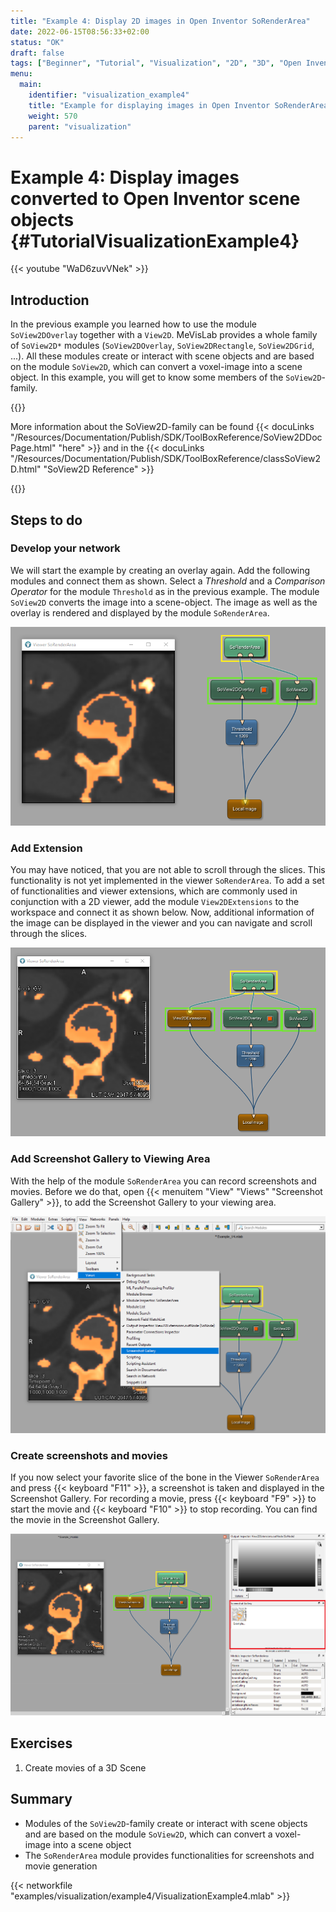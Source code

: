 ```yaml
---
title: "Example 4: Display 2D images in Open Inventor SoRenderArea"
date: 2022-06-15T08:56:33+02:00
status: "OK"
draft: false
tags: ["Beginner", "Tutorial", "Visualization", "2D", "3D", "Open Inventor", "Snapshots", "Movies"]
menu: 
  main:
    identifier: "visualization_example4"
    title: "Example for displaying images in Open Inventor SoRenderArea"
    weight: 570
    parent: "visualization"
---
```

# Example 4: Display images converted to Open Inventor scene objects {#TutorialVisualizationExample4}

{{< youtube "WaD6zuvVNek" >}}

## Introduction
In the previous example you learned how to use the module `SoView2DOverlay` together with a `View2D`. MeVisLab provides a whole family of `SoView2D*` modules (`SoView2DOverlay`, `SoView2DRectangle`, `SoView2DGrid`, ...). All these modules create or interact with scene objects and are based on the module `SoView2D`, which can convert a voxel-image into a scene object. In this example, you will get to know some members of the `SoView2D`-family.

{{<alert class="info" caption="Extra Infos">}}

More information about the SoView2D-family can be found {{< docuLinks "/Resources/Documentation/Publish/SDK/ToolBoxReference/SoView2DDocPage.html" "here" >}} and in the {{< docuLinks "/Resources/Documentation/Publish/SDK/ToolBoxReference/classSoView2D.html" "SoView2D Reference" >}}

{{</alert>}}

[//]: <> (MVL-653)

## Steps to do
### Develop your network
We will start the example by creating an overlay again. Add the following modules and connect them as shown. Select a *Threshold* and a *Comparison Operator* for the module `Threshold` as in the previous example. The module `SoView2D` converts the image into a scene-object. The image as well as the overlay is rendered and displayed by the module `SoRenderArea`.

![SoRenderArea](/images/tutorials/visualization/V4_01.png "SoRenderArea")

### Add Extension
You may have noticed, that you are not able to scroll through the slices. This functionality is not yet implemented in the viewer `SoRenderArea`. To add a set of functionalities and viewer extensions, which are commonly used in conjunction with a 2D viewer, add the module `View2DExtensions` to the workspace and connect it as shown below. Now, additional information of the image can be displayed in the viewer and you can navigate and scroll through the slices.

![View2DExtensions](/images/tutorials/visualization/V4_02.png "View2DExtensions")

### Add Screenshot Gallery to Viewing Area
With the help of the module `SoRenderArea` you can record screenshots and movies. Before we do that, open {{< menuitem "View" "Views" "Screenshot Gallery" >}}, to add the Screenshot Gallery to your viewing area.

![Screenshot Gallery](/images/tutorials/visualization/V4_03.png "Screenshot Gallery")

### Create screenshots and movies
If you now select your favorite slice of the bone in the Viewer `SoRenderArea` and press {{< keyboard "F11" >}}, a screenshot is taken and displayed in the Screenshot Gallery. For recording a movie, press {{< keyboard "F9" >}} to start the movie and {{< keyboard "F10" >}} to stop recording. You can find the movie in the Screenshot Gallery.

![Record Movies and Snapshots](/images/tutorials/visualization/V4_05.png "Record Movies and Snapshots")

## Exercises
1. Create movies of a 3D Scene

## Summary
* Modules of the `SoView2D`-family create or interact with scene objects and are based on the module `SoView2D`, which can convert a voxel-image into a scene object
* The `SoRenderArea` module provides functionalities for screenshots and movie generation

{{< networkfile "examples/visualization/example4/VisualizationExample4.mlab" >}}
